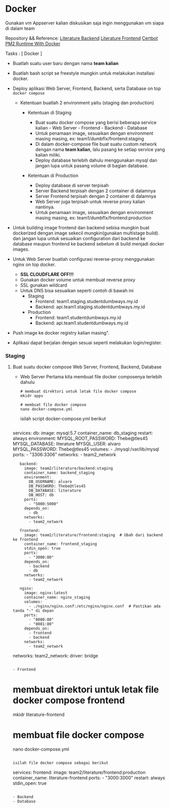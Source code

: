 # Docker
Gunakan vm Appserver kalian diskusikan saja ingin menggunakan vm siapa di dalam team

Repository && Reference:
[Literature Backend](https://github.com/dumbwaysdev/literature-backend.git)
[Literature Frontend](https://github.com/dumbwaysdev/literature-frontend.git)
[Certbot](https://certbot.eff.org/instructions?ws=nginx&os=ubuntufocal)
[PM2 Runtime With Docker](https://pm2.keymetrics.io/docs/usage/docker-pm2-nodejs)

Tasks :
[ Docker ]
- Buatlah suatu user baru dengan nama **team kalian**
- Buatlah bash script se freestyle mungkin untuk melakukan installasi docker. 
- Deploy aplikasi Web Server, Frontend, Backend, serta Database on top `docker compose`
  - Ketentuan buatlah 2 environment yaitu (staging dan production)

	- Ketentuan di Staging
	  - Buat suatu docker compose yang berisi beberapa service kalian
    		- Web Server
    		- Frontend
    		- Backend
    		- Database
	  - Untuk penamaan image, sesuaikan dengan environment masing masing, ex: team1/dumbflx/frontend:staging
  	  - Di dalam docker-compose file buat suatu custom network dengan nama **team kalian**, lalu pasang ke setiap service yang kalian miliki.
  	  - Deploy database terlebih dahulu menggunakan mysql dan jangan lupa untuk pasang volume di bagian database.

	- Ketentuan di Production
	  - Deploy database di server terpisah
	  - Server Backend terpisah dengan 2 container di dalamnya
	  - Server Frontend terpisah dengan 2 container di dalamnya
	  - Web Server juga terpisah untuk reverse proxy kalian nantinya.
	  - Untuk penamaan image, sesuaikan dengan environment masing masing, ex: team1/dumbflx/frontend:production

- Untuk building image frontend dan backend sebisa mungkin buat dockerized dengan image sekecil mungkin(gunakan multistage build). dan jangan lupa untuk sesuaikan configuration dari backend ke database maupun frontend ke backend sebelum di build menjadi docker images.

- Untuk Web Server buatlah configurasi reverse-proxy menggunakan nginx on top docker.
    - **SSL CLOUDFLARE OFF!!!**
    - Gunakan docker volume untuk membuat reverse proxy
    - SSL gunakan wildcard
    - Untuk DNS bisa sesuaikan seperti contoh di bawah ini
       - Staging
         - Frontend: team1.staging.studentdumbways.my.id
         - Backend: api.team1.staging.studentdumbways.my.id
       - Production
         - Frontend: team1.studentdumbways.my.id
         - Backend: api.team1.studentdumbways.my.id  
- Push image ke docker registry kalian masing".
- Aplikasi dapat berjalan dengan sesuai seperti melakukan login/register.


### Staging
1. Buat suatu docker compose Web Server, Frontend, Backend, Database
   - Web Server
     Pertama kita membuat file docker composenya terlebih dahulu
     ```
     # membuat direktori untuk letak file docker compose
     mkidr apps

     # membuat file docker compose
     nano docker-compose.yml
     ```
     
     isilah script docker-compose.yml berikut
     ```
	services:
		  db:
		    image: mysql:5.7
		    container_name: db_staging
		    restart: always
		    environment:
		      MYSQL_ROOT_PASSWORD: Thebe@tles45
		      MYSQL_DATABASE: literature
		      MYSQL_USER: alvaro
		      MYSQL_PASSWORD: Thebe@tles45
		    volumes:
		      - ./mysql:/var/lib/mysql
		    ports:
		      - "3306:3306"
		    networks:
		      - team2_network
		
		  backend:
		    image: team2/literature/backend:staging
		    container_name: backend_staging
		    environment:
		      DB_USERNAME: alvaro
		      DB_PASSWORD: Thebe@tles45
		      DB_DATABASE: literature
		      DB_HOST: db
		    ports:
		      - "5000:5000"
		    depends_on:
		      - db
		    networks:
		      - team2_network
		
		  frontend:
		    image: team2/literature/frontend:staging  # Ubah dari backend ke frontend
		    container_name: frontend_staging
		    stdin_open: true
		    ports:	
		      - "3000:80"
		    depends_on:
		      - backend
		      - db
		    networks:
		      - team2_network
		
		  nginx:
		    image: nginx:latest
		    container_name: nginx_staging
		    volumes:
		      - ./nginx/nginx.conf:/etc/nginx/nginx.conf  # Pastikan ada tanda "-" di depan
		    ports:
		      - "8080:80"
		      - "8081:80"
		    depends_on:
		      - frontend
		      - backend
		    networks:
		      - team2_network
	networks:
		team2_network:
			driver: bridge
     ```

   - Frontend
     ```
     # membuat direktori untuk letak file docker compose frontend
     mkidr literature-frontend

     # membuat file docker compose
     nano docker-compose.yml
     ```

     isilah file docker compose sebagai berikut

     ```
     services:
	  frontend:
	    image: team2/literature/frontend:production
	    container_name: literature-frontend
	    ports:
	      - "3000:3000"
	    restart: always
	    stdin_open: true
     ```
     
   - Backend
   - Database
